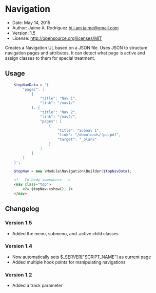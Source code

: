 # Navigation 

* Date:    May 14, 2015
* Author:  Jaime A. Rodriguez <hi.i.am.jaime@gmail.com>
* Version: 1.5
* License: http://opensource.org/licenses/MIT

Creates a Navigation UL based on a JSON file. Uses JSON to structure navigation pages and attributes. It can detect what page is active and assign classes to them for special treatment.

## Usage

~~~ php
	$topNavData = '{
		"pages": [
			{
				"title": "Nav 1",
				"link": "/nav1/"
			}, {
				"title": "Nav 2",
				"link": "/nav2/",
				"pages": [
					{
						"title": "Subnav 1",
						"link": "/downloads/fpo.pdf",
						"target": "_blank"
					}
				]
			}
		]
	}';

	$topNav = new \Module\Navigation\Builder($topNavData);
~~~

~~~ html
	<!-- In body somewhere -->
	<nav class="top">
		<?= $topNav->show(); ?>
	</nav>
~~~

## Changelog

### Version 1.5

* Added the menu, submenu, and .active.child classes

### Version 1.4

* Now automatically sets $_SERVER["SCRIPT_NAME"] as current page
* Added multiple hook points for manipulating navigations

### Version 1.2

* Added a track parameter